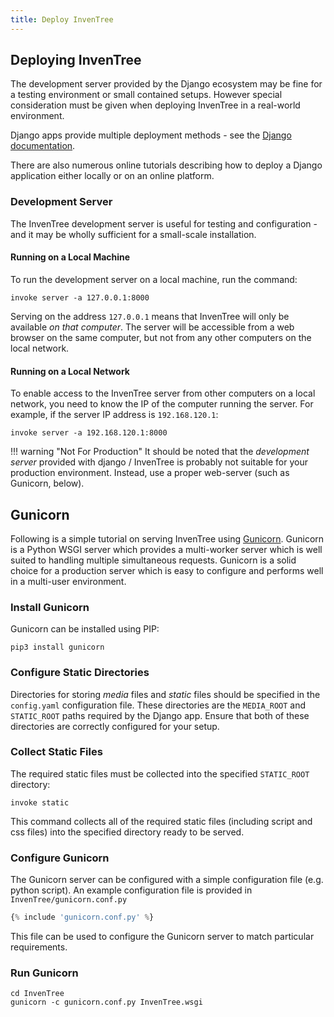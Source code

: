```yaml
---
title: Deploy InvenTree
---
```


## Deploying InvenTree

The development server provided by the Django ecosystem may be fine for a testing environment or small contained setups. However special consideration must be given when deploying InvenTree in a real-world environment.

Django apps provide multiple deployment methods - see the [Django documentation](https://docs.djangoproject.com/en/2.2/howto/deployment/).

There are also numerous online tutorials describing how to deploy a Django application either locally or on an online platform.

### Development Server

The InvenTree development server is useful for testing and configuration - and it may be wholly sufficient for a small-scale installation.

#### Running on a Local Machine

To run the development server on a local machine, run the command:

```
invoke server -a 127.0.0.1:8000
```

Serving on the address `127.0.0.1` means that InvenTree will only be available *on that computer*. The server will be accessible from a web browser on the same computer, but not from any other computers on the local network.

#### Running on a Local Network

To enable access to the InvenTree server from other computers on a local network, you need to know the IP of the computer running the server. For example, if the server IP address is `192.168.120.1`:

```
invoke server -a 192.168.120.1:8000
```

!!! warning "Not For Production"
    It should be noted that the *development server* provided with django / InvenTree is probably not suitable for your production environment. Instead, use a proper web-server (such as Gunicorn, below).

## Gunicorn

Following is a simple tutorial on serving InvenTree using [Gunicorn](https://gunicorn.org/). Gunicorn is a Python WSGI server which provides a multi-worker server which is well suited to handling multiple simultaneous requests. Gunicorn is a solid choice for a production server which is easy to configure and performs well in a multi-user environment.

### Install Gunicorn

Gunicorn can be installed using PIP:

```
pip3 install gunicorn
```

### Configure Static Directories

Directories for storing *media* files and *static* files should be specified in the ``config.yaml`` configuration file. These directories are the ``MEDIA_ROOT`` and ``STATIC_ROOT`` paths required by the Django app. Ensure that both of these directories are correctly configured for your setup.

### Collect Static Files

The required static files must be collected into the specified ``STATIC_ROOT`` directory:

```
invoke static
```

This command collects all of the required static files (including script and css files) into the specified directory ready to be served.

### Configure Gunicorn

The Gunicorn server can be configured with a simple configuration file (e.g. python script). An example configuration file is provided in ``InvenTree/gunicorn.conf.py``

``` python
{% include 'gunicorn.conf.py' %}
```

This file can be used to configure the Gunicorn server to match particular requirements.

### Run Gunicorn

```
cd InvenTree
gunicorn -c gunicorn.conf.py InvenTree.wsgi
```
